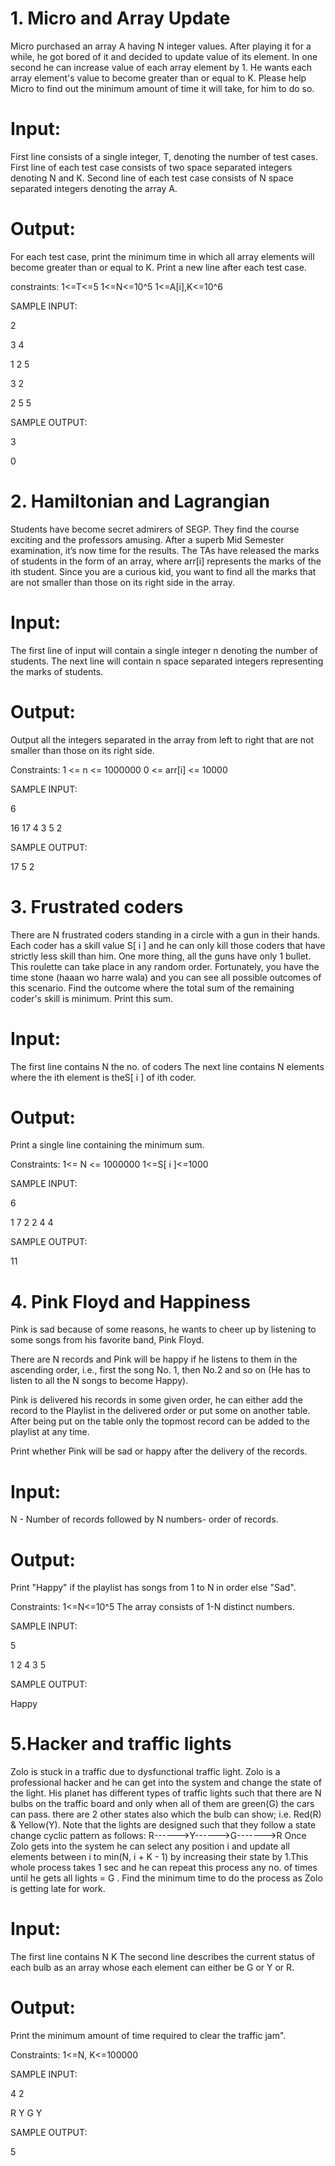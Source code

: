 # 1. Micro and Array Update
Micro purchased an array A having N integer values. After playing it for a while, he got
bored of it and decided to update value of its element. In one second he can increase
value of each array element by 1. He wants each array element's value to become greater
than or equal to K. Please help Micro to find out the minimum amount of time it will take,
for him to do so.

# Input:
First line consists of a single integer, T, denoting the number of test cases.
First line of each test case consists of two space separated integers denoting N and K.
Second line of each test case consists of N space separated integers denoting the array
A.

# Output:
For each test case, print the minimum time in which all array elements will become
greater than or equal to K. Print a new line after each test case.

constraints:
 1<=T<=5
 1<=N<=10^5
 1<=A[i],K<=10^6

SAMPLE INPUT:

2

3 4

1 2 5

3 2

2 5 5

SAMPLE OUTPUT:

3 

0


# 2. Hamiltonian and Lagrangian
Students have become secret admirers of SEGP. They find the course exciting and the
professors amusing. After a superb Mid Semester examination, it’s now time for the
results. The TAs have released the marks of students in the form of an array, where arr[i]
represents the marks of the ith student.
Since you are a curious kid, you want to find all the marks that are not smaller than those
on its right side in the array.

# Input:
The first line of input will contain a single integer n denoting the number of students.
The next line will contain n space separated integers representing the marks of students.

# Output:
Output all the integers separated in the array from left to right that are not smaller than
those on its right side.

Constraints:
1 <= n <= 1000000
0 <= arr[i] <= 10000

SAMPLE INPUT:

6

16 17 4 3 5 2

SAMPLE OUTPUT:

17 5 2

# 3. Frustrated coders
There are N frustrated coders standing in a circle with a gun in their hands. Each coder
has a skill value S[ i ] and he can only kill those coders that have strictly less skill than
him. One more thing, all the guns have only 1 bullet. This roulette can take place in
any random order. Fortunately, you have the time stone (haaan wo harre wala) and
you can see all possible outcomes of this scenario. Find the outcome where the total
sum of the remaining coder's skill is minimum. Print this sum.

# Input:
The first line contains N the no. of coders
The next line contains N elements where the ith element is theS[ i ] of ith coder.

# Output:
Print a single line containing the minimum sum.

Constraints:
1<= N <= 1000000
1<=S[ i ]<=1000

SAMPLE INPUT:

6

1 7 2 2 4 4 

SAMPLE OUTPUT:

11

# 4. Pink Floyd and Happiness

Pink is sad because of some reasons, he wants to cheer up by listening to some songs from his favorite band, Pink Floyd.

There are N records and Pink will be happy if he listens to them in the ascending order, i.e., first the song No. 1, then No.2 and so on (He has to listen to all the N songs to become Happy).

Pink is delivered his records in some given order, he can either add the record to the Playlist in the delivered order or put some on another table. After being put on the table only the topmost record can be added to the playlist at any time.

Print whether Pink will be sad or happy after the delivery of the records.
# Input:
N - Number of records followed by
N numbers- order of records.

# Output:
Print "Happy" if the playlist has songs from 1 to N in order else "Sad".

Constraints:
1<=N<=10^5
The array consists of 1-N distinct numbers.

SAMPLE INPUT:

5

1 2 4 3 5

SAMPLE OUTPUT:

Happy

# 5.Hacker and traffic lights
Zolo is stuck in a traffic due to dysfunctional traffic light. Zolo is a professional hacker
and he can get into the system and change the state of the light. His planet has
different types of traffic lights such that there are N bulbs on the traffic board and
only when all of them are green(G) the cars can pass. there are 2 other states also
which the bulb can show; i.e. Red(R) & Yellow(Y). Note that the lights are designed
such that they follow a state change cyclic pattern as follows:
R------>Y------>G------->R
Once Zolo gets into the system he can select any position i and update all elements
between i to min(N, i + K - 1) by increasing their state by 1.This whole process takes
1 sec and he can repeat this process any no. of times until he gets all lights = G . Find
the minimum time to do the process as Zolo is getting late for work.

# Input:
The first line contains N K
The second line describes the current status of each bulb as an array whose each
element can either be G or Y or R.

# Output:
Print the minimum amount of time required to clear the traffic jam".

Constraints:
1<=N, K<=100000

SAMPLE INPUT:

4 2

R Y G Y

SAMPLE OUTPUT:

5



